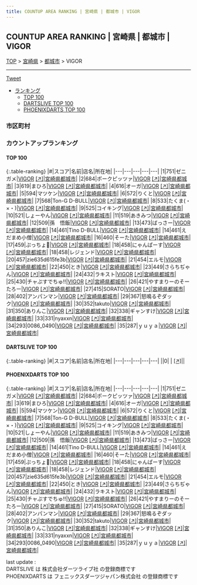 ```yaml
---
title: COUNTUP AREA RANKING | 宮崎県 | 都城市 | VIGOR
---
```

## COUNTUP AREA RANKING | 宮崎県 | 都城市 | VIGOR

[TOP](/darts/rank/) > [宮崎県](/darts/rank/宮崎県/) > [都城市](/darts/rank/宮崎県/都城市/) > VIGOR

___

<a href="https://twitter.com/share?ref_src=twsrc%5Etfw" data-text="COUNTUP AREA RANKING | 宮崎県都城市VIGOR" class="twitter-share-button" data-hashtags="DARTSLIVE,PHOENIXDARTS,darts,ダーツ" data-show-count="false">Tweet</a>

* [ランキング](#カウントアップランキング)
    * [TOP 100](#top-100)
    * [DARTSLIVE TOP 100](#dartslive-top-100)
    * [PHOENIXDARTS TOP 100](#phoenixdarts-top-100)

### 市区町村

<ul>

</ul>

### カウントアップランキング

#### TOP 100



{:.table-ranking}
|#|スコア|名前|店名|所在地|
|---|---|---|---|---|
|1|751|<span class="rank-name-pd">ゼニガメ</span>|<a href="/darts/rank/shops/43596.html">VIGOR</a> <a href="https://vs.phoenixdarts.com/jp/shop/shopDetailInfo/s_43596?s_seq=43596">[↗]</a>|<a href="/darts/rank/宮崎県/都城市">宮崎県都城市</a>|
|2|684|<span class="rank-name-pd">ポークピッツァ</span>|<a href="/darts/rank/shops/43596.html">VIGOR</a> <a href="https://vs.phoenixdarts.com/jp/shop/shopDetailInfo/s_43596?s_seq=43596">[↗]</a>|<a href="/darts/rank/宮崎県/都城市">宮崎県都城市</a>|
|3|619|<span class="rank-name-pd">まひろ</span>|<a href="/darts/rank/shops/43596.html">VIGOR</a> <a href="https://vs.phoenixdarts.com/jp/shop/shopDetailInfo/s_43596?s_seq=43596">[↗]</a>|<a href="/darts/rank/宮崎県/都城市">宮崎県都城市</a>|
|4|616|<span class="rank-name-pd">オーガ</span>|<a href="/darts/rank/shops/43596.html">VIGOR</a> <a href="https://vs.phoenixdarts.com/jp/shop/shopDetailInfo/s_43596?s_seq=43596">[↗]</a>|<a href="/darts/rank/宮崎県/都城市">宮崎県都城市</a>|
|5|594|<span class="rank-name-pd">マツケン</span>|<a href="/darts/rank/shops/43596.html">VIGOR</a> <a href="https://vs.phoenixdarts.com/jp/shop/shopDetailInfo/s_43596?s_seq=43596">[↗]</a>|<a href="/darts/rank/宮崎県/都城市">宮崎県都城市</a>|
|6|572|<span class="rank-name-pd">りくと</span>|<a href="/darts/rank/shops/43596.html">VIGOR</a> <a href="https://vs.phoenixdarts.com/jp/shop/shopDetailInfo/s_43596?s_seq=43596">[↗]</a>|<a href="/darts/rank/宮崎県/都城市">宮崎県都城市</a>|
|7|568|<span class="rank-name-pd">Ton-G D-BULL</span>|<a href="/darts/rank/shops/43596.html">VIGOR</a> <a href="https://vs.phoenixdarts.com/jp/shop/shopDetailInfo/s_43596?s_seq=43596">[↗]</a>|<a href="/darts/rank/宮崎県/都城市">宮崎県都城市</a>|
|8|533|<span class="rank-name-pd">たくま(・×・)</span>|<a href="/darts/rank/shops/43596.html">VIGOR</a> <a href="https://vs.phoenixdarts.com/jp/shop/shopDetailInfo/s_43596?s_seq=43596">[↗]</a>|<a href="/darts/rank/宮崎県/都城市">宮崎県都城市</a>|
|9|525|<span class="rank-name-pd">コイキング</span>|<a href="/darts/rank/shops/43596.html">VIGOR</a> <a href="https://vs.phoenixdarts.com/jp/shop/shopDetailInfo/s_43596?s_seq=43596">[↗]</a>|<a href="/darts/rank/宮崎県/都城市">宮崎県都城市</a>|
|10|521|<span class="rank-name-pd">しょーやん</span>|<a href="/darts/rank/shops/43596.html">VIGOR</a> <a href="https://vs.phoenixdarts.com/jp/shop/shopDetailInfo/s_43596?s_seq=43596">[↗]</a>|<a href="/darts/rank/宮崎県/都城市">宮崎県都城市</a>|
|11|519|<span class="rank-name-pd">あきみつ</span>|<a href="/darts/rank/shops/43596.html">VIGOR</a> <a href="https://vs.phoenixdarts.com/jp/shop/shopDetailInfo/s_43596?s_seq=43596">[↗]</a>|<a href="/darts/rank/宮崎県/都城市">宮崎県都城市</a>|
|12|509|<span class="rank-name-pd">孫　悟飯</span>|<a href="/darts/rank/shops/43596.html">VIGOR</a> <a href="https://vs.phoenixdarts.com/jp/shop/shopDetailInfo/s_43596?s_seq=43596">[↗]</a>|<a href="/darts/rank/宮崎県/都城市">宮崎県都城市</a>|
|13|473|<span class="rank-name-pd">ばっさー</span>|<a href="/darts/rank/shops/43596.html">VIGOR</a> <a href="https://vs.phoenixdarts.com/jp/shop/shopDetailInfo/s_43596?s_seq=43596">[↗]</a>|<a href="/darts/rank/宮崎県/都城市">宮崎県都城市</a>|
|14|461|<span class="rank-name-pd">Tino D-BULL</span>|<a href="/darts/rank/shops/43596.html">VIGOR</a> <a href="https://vs.phoenixdarts.com/jp/shop/shopDetailInfo/s_43596?s_seq=43596">[↗]</a>|<a href="/darts/rank/宮崎県/都城市">宮崎県都城市</a>|
|14|461|<span class="rank-name-pd">えだまめ小僧</span>|<a href="/darts/rank/shops/43596.html">VIGOR</a> <a href="https://vs.phoenixdarts.com/jp/shop/shopDetailInfo/s_43596?s_seq=43596">[↗]</a>|<a href="/darts/rank/宮崎県/都城市">宮崎県都城市</a>|
|16|460|<span class="rank-name-pd">そーた</span>|<a href="/darts/rank/shops/43596.html">VIGOR</a> <a href="https://vs.phoenixdarts.com/jp/shop/shopDetailInfo/s_43596?s_seq=43596">[↗]</a>|<a href="/darts/rank/宮崎県/都城市">宮崎県都城市</a>|
|17|459|<span class="rank-name-pd">ぷっちょ🤪</span>|<a href="/darts/rank/shops/43596.html">VIGOR</a> <a href="https://vs.phoenixdarts.com/jp/shop/shopDetailInfo/s_43596?s_seq=43596">[↗]</a>|<a href="/darts/rank/宮崎県/都城市">宮崎県都城市</a>|
|18|458|<span class="rank-name-pd">にゃんぱーす</span>|<a href="/darts/rank/shops/43596.html">VIGOR</a> <a href="https://vs.phoenixdarts.com/jp/shop/shopDetailInfo/s_43596?s_seq=43596">[↗]</a>|<a href="/darts/rank/宮崎県/都城市">宮崎県都城市</a>|
|18|458|<span class="rank-name-pd">レジェンド</span>|<a href="/darts/rank/shops/43596.html">VIGOR</a> <a href="https://vs.phoenixdarts.com/jp/shop/shopDetailInfo/s_43596?s_seq=43596">[↗]</a>|<a href="/darts/rank/宮崎県/都城市">宮崎県都城市</a>|
|20|457|<span class="rank-name-pd">zie635d615fe3b</span>|<a href="/darts/rank/shops/43596.html">VIGOR</a> <a href="https://vs.phoenixdarts.com/jp/shop/shopDetailInfo/s_43596?s_seq=43596">[↗]</a>|<a href="/darts/rank/宮崎県/都城市">宮崎県都城市</a>|
|21|454|<span class="rank-name-pd">エルモ</span>|<a href="/darts/rank/shops/43596.html">VIGOR</a> <a href="https://vs.phoenixdarts.com/jp/shop/shopDetailInfo/s_43596?s_seq=43596">[↗]</a>|<a href="/darts/rank/宮崎県/都城市">宮崎県都城市</a>|
|22|450|<span class="rank-name-pd">とき</span>|<a href="/darts/rank/shops/43596.html">VIGOR</a> <a href="https://vs.phoenixdarts.com/jp/shop/shopDetailInfo/s_43596?s_seq=43596">[↗]</a>|<a href="/darts/rank/宮崎県/都城市">宮崎県都城市</a>|
|23|449|<span class="rank-name-pd">さらちぢゃん</span>|<a href="/darts/rank/shops/43596.html">VIGOR</a> <a href="https://vs.phoenixdarts.com/jp/shop/shopDetailInfo/s_43596?s_seq=43596">[↗]</a>|<a href="/darts/rank/宮崎県/都城市">宮崎県都城市</a>|
|24|432|<span class="rank-name-pd">ラキスト</span>|<a href="/darts/rank/shops/43596.html">VIGOR</a> <a href="https://vs.phoenixdarts.com/jp/shop/shopDetailInfo/s_43596?s_seq=43596">[↗]</a>|<a href="/darts/rank/宮崎県/都城市">宮崎県都城市</a>|
|25|430|<span class="rank-name-pd">チャぷすでちゅ!!</span>|<a href="/darts/rank/shops/43596.html">VIGOR</a> <a href="https://vs.phoenixdarts.com/jp/shop/shopDetailInfo/s_43596?s_seq=43596">[↗]</a>|<a href="/darts/rank/宮崎県/都城市">宮崎県都城市</a>|
|26|421|<span class="rank-name-pd">やすまりーのそーたろー</span>|<a href="/darts/rank/shops/43596.html">VIGOR</a> <a href="https://vs.phoenixdarts.com/jp/shop/shopDetailInfo/s_43596?s_seq=43596">[↗]</a>|<a href="/darts/rank/宮崎県/都城市">宮崎県都城市</a>|
|27|415|<span class="rank-name-pd">SORATO</span>|<a href="/darts/rank/shops/43596.html">VIGOR</a> <a href="https://vs.phoenixdarts.com/jp/shop/shopDetailInfo/s_43596?s_seq=43596">[↗]</a>|<a href="/darts/rank/宮崎県/都城市">宮崎県都城市</a>|
|28|402|<span class="rank-name-pd">アンパンマン</span>|<a href="/darts/rank/shops/43596.html">VIGOR</a> <a href="https://vs.phoenixdarts.com/jp/shop/shopDetailInfo/s_43596?s_seq=43596">[↗]</a>|<a href="/darts/rank/宮崎県/都城市">宮崎県都城市</a>|
|29|367|<span class="rank-name-pd">怒鳴るぞダック</span>|<a href="/darts/rank/shops/43596.html">VIGOR</a> <a href="https://vs.phoenixdarts.com/jp/shop/shopDetailInfo/s_43596?s_seq=43596">[↗]</a>|<a href="/darts/rank/宮崎県/都城市">宮崎県都城市</a>|
|30|352|<span class="rank-name-pd">takuto</span>|<a href="/darts/rank/shops/43596.html">VIGOR</a> <a href="https://vs.phoenixdarts.com/jp/shop/shopDetailInfo/s_43596?s_seq=43596">[↗]</a>|<a href="/darts/rank/宮崎県/都城市">宮崎県都城市</a>|
|31|350|<span class="rank-name-pd">ありんこ</span>|<a href="/darts/rank/shops/43596.html">VIGOR</a> <a href="https://vs.phoenixdarts.com/jp/shop/shopDetailInfo/s_43596?s_seq=43596">[↗]</a>|<a href="/darts/rank/宮崎県/都城市">宮崎県都城市</a>|
|32|338|<span class="rank-name-pd">ギャンすけ</span>|<a href="/darts/rank/shops/43596.html">VIGOR</a> <a href="https://vs.phoenixdarts.com/jp/shop/shopDetailInfo/s_43596?s_seq=43596">[↗]</a>|<a href="/darts/rank/宮崎県/都城市">宮崎県都城市</a>|
|33|331|<span class="rank-name-pd">nyaxxn</span>|<a href="/darts/rank/shops/43596.html">VIGOR</a> <a href="https://vs.phoenixdarts.com/jp/shop/shopDetailInfo/s_43596?s_seq=43596">[↗]</a>|<a href="/darts/rank/宮崎県/都城市">宮崎県都城市</a>|
|34|293|<span class="rank-name-pd">0086_0490</span>|<a href="/darts/rank/shops/43596.html">VIGOR</a> <a href="https://vs.phoenixdarts.com/jp/shop/shopDetailInfo/s_43596?s_seq=43596">[↗]</a>|<a href="/darts/rank/宮崎県/都城市">宮崎県都城市</a>|
|35|287|<span class="rank-name-pd">ｙｕｙａ</span>|<a href="/darts/rank/shops/43596.html">VIGOR</a> <a href="https://vs.phoenixdarts.com/jp/shop/shopDetailInfo/s_43596?s_seq=43596">[↗]</a>|<a href="/darts/rank/宮崎県/都城市">宮崎県都城市</a>|


#### DARTSLIVE TOP 100



{:.table-ranking}
|#|スコア|名前|店名|所在地|
|---|---|---|---|---|
||0|<span class="rank-name-dl"> </span>|<a href="/darts/rank/shops/.html"></a> <a href="">[↗]</a>|<a href="/darts/rank//"></a>|


#### PHOENIXDARTS TOP 100



{:.table-ranking}
|#|スコア|名前|店名|所在地|
|---|---|---|---|---|
|1|751|<span class="rank-name-pd">ゼニガメ</span>|<a href="/darts/rank/shops/43596.html">VIGOR</a> <a href="https://vs.phoenixdarts.com/jp/shop/shopDetailInfo/s_43596?s_seq=43596">[↗]</a>|<a href="/darts/rank/宮崎県/都城市">宮崎県都城市</a>|
|2|684|<span class="rank-name-pd">ポークピッツァ</span>|<a href="/darts/rank/shops/43596.html">VIGOR</a> <a href="https://vs.phoenixdarts.com/jp/shop/shopDetailInfo/s_43596?s_seq=43596">[↗]</a>|<a href="/darts/rank/宮崎県/都城市">宮崎県都城市</a>|
|3|619|<span class="rank-name-pd">まひろ</span>|<a href="/darts/rank/shops/43596.html">VIGOR</a> <a href="https://vs.phoenixdarts.com/jp/shop/shopDetailInfo/s_43596?s_seq=43596">[↗]</a>|<a href="/darts/rank/宮崎県/都城市">宮崎県都城市</a>|
|4|616|<span class="rank-name-pd">オーガ</span>|<a href="/darts/rank/shops/43596.html">VIGOR</a> <a href="https://vs.phoenixdarts.com/jp/shop/shopDetailInfo/s_43596?s_seq=43596">[↗]</a>|<a href="/darts/rank/宮崎県/都城市">宮崎県都城市</a>|
|5|594|<span class="rank-name-pd">マツケン</span>|<a href="/darts/rank/shops/43596.html">VIGOR</a> <a href="https://vs.phoenixdarts.com/jp/shop/shopDetailInfo/s_43596?s_seq=43596">[↗]</a>|<a href="/darts/rank/宮崎県/都城市">宮崎県都城市</a>|
|6|572|<span class="rank-name-pd">りくと</span>|<a href="/darts/rank/shops/43596.html">VIGOR</a> <a href="https://vs.phoenixdarts.com/jp/shop/shopDetailInfo/s_43596?s_seq=43596">[↗]</a>|<a href="/darts/rank/宮崎県/都城市">宮崎県都城市</a>|
|7|568|<span class="rank-name-pd">Ton-G D-BULL</span>|<a href="/darts/rank/shops/43596.html">VIGOR</a> <a href="https://vs.phoenixdarts.com/jp/shop/shopDetailInfo/s_43596?s_seq=43596">[↗]</a>|<a href="/darts/rank/宮崎県/都城市">宮崎県都城市</a>|
|8|533|<span class="rank-name-pd">たくま(・×・)</span>|<a href="/darts/rank/shops/43596.html">VIGOR</a> <a href="https://vs.phoenixdarts.com/jp/shop/shopDetailInfo/s_43596?s_seq=43596">[↗]</a>|<a href="/darts/rank/宮崎県/都城市">宮崎県都城市</a>|
|9|525|<span class="rank-name-pd">コイキング</span>|<a href="/darts/rank/shops/43596.html">VIGOR</a> <a href="https://vs.phoenixdarts.com/jp/shop/shopDetailInfo/s_43596?s_seq=43596">[↗]</a>|<a href="/darts/rank/宮崎県/都城市">宮崎県都城市</a>|
|10|521|<span class="rank-name-pd">しょーやん</span>|<a href="/darts/rank/shops/43596.html">VIGOR</a> <a href="https://vs.phoenixdarts.com/jp/shop/shopDetailInfo/s_43596?s_seq=43596">[↗]</a>|<a href="/darts/rank/宮崎県/都城市">宮崎県都城市</a>|
|11|519|<span class="rank-name-pd">あきみつ</span>|<a href="/darts/rank/shops/43596.html">VIGOR</a> <a href="https://vs.phoenixdarts.com/jp/shop/shopDetailInfo/s_43596?s_seq=43596">[↗]</a>|<a href="/darts/rank/宮崎県/都城市">宮崎県都城市</a>|
|12|509|<span class="rank-name-pd">孫　悟飯</span>|<a href="/darts/rank/shops/43596.html">VIGOR</a> <a href="https://vs.phoenixdarts.com/jp/shop/shopDetailInfo/s_43596?s_seq=43596">[↗]</a>|<a href="/darts/rank/宮崎県/都城市">宮崎県都城市</a>|
|13|473|<span class="rank-name-pd">ばっさー</span>|<a href="/darts/rank/shops/43596.html">VIGOR</a> <a href="https://vs.phoenixdarts.com/jp/shop/shopDetailInfo/s_43596?s_seq=43596">[↗]</a>|<a href="/darts/rank/宮崎県/都城市">宮崎県都城市</a>|
|14|461|<span class="rank-name-pd">Tino D-BULL</span>|<a href="/darts/rank/shops/43596.html">VIGOR</a> <a href="https://vs.phoenixdarts.com/jp/shop/shopDetailInfo/s_43596?s_seq=43596">[↗]</a>|<a href="/darts/rank/宮崎県/都城市">宮崎県都城市</a>|
|14|461|<span class="rank-name-pd">えだまめ小僧</span>|<a href="/darts/rank/shops/43596.html">VIGOR</a> <a href="https://vs.phoenixdarts.com/jp/shop/shopDetailInfo/s_43596?s_seq=43596">[↗]</a>|<a href="/darts/rank/宮崎県/都城市">宮崎県都城市</a>|
|16|460|<span class="rank-name-pd">そーた</span>|<a href="/darts/rank/shops/43596.html">VIGOR</a> <a href="https://vs.phoenixdarts.com/jp/shop/shopDetailInfo/s_43596?s_seq=43596">[↗]</a>|<a href="/darts/rank/宮崎県/都城市">宮崎県都城市</a>|
|17|459|<span class="rank-name-pd">ぷっちょ🤪</span>|<a href="/darts/rank/shops/43596.html">VIGOR</a> <a href="https://vs.phoenixdarts.com/jp/shop/shopDetailInfo/s_43596?s_seq=43596">[↗]</a>|<a href="/darts/rank/宮崎県/都城市">宮崎県都城市</a>|
|18|458|<span class="rank-name-pd">にゃんぱーす</span>|<a href="/darts/rank/shops/43596.html">VIGOR</a> <a href="https://vs.phoenixdarts.com/jp/shop/shopDetailInfo/s_43596?s_seq=43596">[↗]</a>|<a href="/darts/rank/宮崎県/都城市">宮崎県都城市</a>|
|18|458|<span class="rank-name-pd">レジェンド</span>|<a href="/darts/rank/shops/43596.html">VIGOR</a> <a href="https://vs.phoenixdarts.com/jp/shop/shopDetailInfo/s_43596?s_seq=43596">[↗]</a>|<a href="/darts/rank/宮崎県/都城市">宮崎県都城市</a>|
|20|457|<span class="rank-name-pd">zie635d615fe3b</span>|<a href="/darts/rank/shops/43596.html">VIGOR</a> <a href="https://vs.phoenixdarts.com/jp/shop/shopDetailInfo/s_43596?s_seq=43596">[↗]</a>|<a href="/darts/rank/宮崎県/都城市">宮崎県都城市</a>|
|21|454|<span class="rank-name-pd">エルモ</span>|<a href="/darts/rank/shops/43596.html">VIGOR</a> <a href="https://vs.phoenixdarts.com/jp/shop/shopDetailInfo/s_43596?s_seq=43596">[↗]</a>|<a href="/darts/rank/宮崎県/都城市">宮崎県都城市</a>|
|22|450|<span class="rank-name-pd">とき</span>|<a href="/darts/rank/shops/43596.html">VIGOR</a> <a href="https://vs.phoenixdarts.com/jp/shop/shopDetailInfo/s_43596?s_seq=43596">[↗]</a>|<a href="/darts/rank/宮崎県/都城市">宮崎県都城市</a>|
|23|449|<span class="rank-name-pd">さらちぢゃん</span>|<a href="/darts/rank/shops/43596.html">VIGOR</a> <a href="https://vs.phoenixdarts.com/jp/shop/shopDetailInfo/s_43596?s_seq=43596">[↗]</a>|<a href="/darts/rank/宮崎県/都城市">宮崎県都城市</a>|
|24|432|<span class="rank-name-pd">ラキスト</span>|<a href="/darts/rank/shops/43596.html">VIGOR</a> <a href="https://vs.phoenixdarts.com/jp/shop/shopDetailInfo/s_43596?s_seq=43596">[↗]</a>|<a href="/darts/rank/宮崎県/都城市">宮崎県都城市</a>|
|25|430|<span class="rank-name-pd">チャぷすでちゅ!!</span>|<a href="/darts/rank/shops/43596.html">VIGOR</a> <a href="https://vs.phoenixdarts.com/jp/shop/shopDetailInfo/s_43596?s_seq=43596">[↗]</a>|<a href="/darts/rank/宮崎県/都城市">宮崎県都城市</a>|
|26|421|<span class="rank-name-pd">やすまりーのそーたろー</span>|<a href="/darts/rank/shops/43596.html">VIGOR</a> <a href="https://vs.phoenixdarts.com/jp/shop/shopDetailInfo/s_43596?s_seq=43596">[↗]</a>|<a href="/darts/rank/宮崎県/都城市">宮崎県都城市</a>|
|27|415|<span class="rank-name-pd">SORATO</span>|<a href="/darts/rank/shops/43596.html">VIGOR</a> <a href="https://vs.phoenixdarts.com/jp/shop/shopDetailInfo/s_43596?s_seq=43596">[↗]</a>|<a href="/darts/rank/宮崎県/都城市">宮崎県都城市</a>|
|28|402|<span class="rank-name-pd">アンパンマン</span>|<a href="/darts/rank/shops/43596.html">VIGOR</a> <a href="https://vs.phoenixdarts.com/jp/shop/shopDetailInfo/s_43596?s_seq=43596">[↗]</a>|<a href="/darts/rank/宮崎県/都城市">宮崎県都城市</a>|
|29|367|<span class="rank-name-pd">怒鳴るぞダック</span>|<a href="/darts/rank/shops/43596.html">VIGOR</a> <a href="https://vs.phoenixdarts.com/jp/shop/shopDetailInfo/s_43596?s_seq=43596">[↗]</a>|<a href="/darts/rank/宮崎県/都城市">宮崎県都城市</a>|
|30|352|<span class="rank-name-pd">takuto</span>|<a href="/darts/rank/shops/43596.html">VIGOR</a> <a href="https://vs.phoenixdarts.com/jp/shop/shopDetailInfo/s_43596?s_seq=43596">[↗]</a>|<a href="/darts/rank/宮崎県/都城市">宮崎県都城市</a>|
|31|350|<span class="rank-name-pd">ありんこ</span>|<a href="/darts/rank/shops/43596.html">VIGOR</a> <a href="https://vs.phoenixdarts.com/jp/shop/shopDetailInfo/s_43596?s_seq=43596">[↗]</a>|<a href="/darts/rank/宮崎県/都城市">宮崎県都城市</a>|
|32|338|<span class="rank-name-pd">ギャンすけ</span>|<a href="/darts/rank/shops/43596.html">VIGOR</a> <a href="https://vs.phoenixdarts.com/jp/shop/shopDetailInfo/s_43596?s_seq=43596">[↗]</a>|<a href="/darts/rank/宮崎県/都城市">宮崎県都城市</a>|
|33|331|<span class="rank-name-pd">nyaxxn</span>|<a href="/darts/rank/shops/43596.html">VIGOR</a> <a href="https://vs.phoenixdarts.com/jp/shop/shopDetailInfo/s_43596?s_seq=43596">[↗]</a>|<a href="/darts/rank/宮崎県/都城市">宮崎県都城市</a>|
|34|293|<span class="rank-name-pd">0086_0490</span>|<a href="/darts/rank/shops/43596.html">VIGOR</a> <a href="https://vs.phoenixdarts.com/jp/shop/shopDetailInfo/s_43596?s_seq=43596">[↗]</a>|<a href="/darts/rank/宮崎県/都城市">宮崎県都城市</a>|
|35|287|<span class="rank-name-pd">ｙｕｙａ</span>|<a href="/darts/rank/shops/43596.html">VIGOR</a> <a href="https://vs.phoenixdarts.com/jp/shop/shopDetailInfo/s_43596?s_seq=43596">[↗]</a>|<a href="/darts/rank/宮崎県/都城市">宮崎県都城市</a>|


<div class="footer border-top border-gray-light mt-5 pt-3 text-right text-gray">
    last update : <span style="font-weight: italic" id="foot_last_modified"></span><br />
    DARTSLIVE は 株式会社ダーツライブ社 の登録商標です<br />
    PHOENIXDARTS は フェニックスダーツジャパン株式会社 の登録商標です<br />
</div>

<script src="https://cdnjs.cloudflare.com/ajax/libs/jquery.tablesorter/2.31.3/js/jquery.tablesorter.min.js" integrity="sha512-qzgd5cYSZcosqpzpn7zF2ZId8f/8CHmFKZ8j7mU4OUXTNRd5g+ZHBPsgKEwoqxCtdQvExE5LprwwPAgoicguNg==" crossorigin="anonymous" referrerpolicy="no-referrer"></script>
<link rel="stylesheet" href="https://cdnjs.cloudflare.com/ajax/libs/jquery.tablesorter/2.31.3/css/theme.default.min.css" integrity="sha512-wghhOJkjQX0Lh3NSWvNKeZ0ZpNn+SPVXX1Qyc9OCaogADktxrBiBdKGDoqVUOyhStvMBmJQ8ZdMHiR3wuEq8+w==" crossorigin="anonymous" referrerpolicy="no-referrer" />
<script>
$(function() {
    $(".table-ranking").tablesorter({sortList:[[0, 0]]});
    $("#foot_last_modified").text(formatDate(new Date(document.lastModified), 'yyyy-MM-dd HH:mm:ss'));
});
</script>

<script async src="https://platform.twitter.com/widgets.js" charset="utf-8"></script>